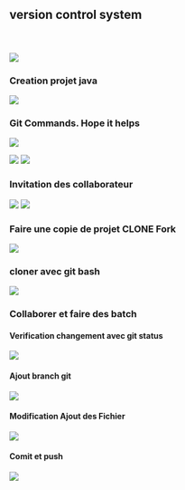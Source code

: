 <h2>version control system<h2>

<br>



<img src="src/a/rapport/tio.png">
<h3>Creation projet java </h3>
 
<img src="src/a/rapport/2.JPG"><h3>Git Commands. Hope it helps</h3>
<img src="src/a/rapport/7u.png">

<img src="src/a/rapport/41.JPG">

<img src="src/a/rapport/1.JPG">



<h3>Invitation des collaborateur  </h3>
<img src="src/a/rapport/inv.JPG">


<img src="src/a/rapport/coll.JPG">

<h3>Faire une copie de projet CLONE Fork </h3>
<img src="src/a/rapport/f2.JPG">
<h3>cloner avec git bash </h3>
<img src="src/a/rapport/clone.JPG">

<h3>Collaborer et faire des batch </h3>


<h4>Verification changement avec git status </h4>
<img src="src/a/rapport/ch.JPG">

<h4>Ajout branch git  </h4>
<img src="src/a/rapport/branch.JPG">

<h4>Modification Ajout des Fichier </h4>
<img src="src/a/rapport/Capture.JPG">

<h4>Comit et push</h4>
<img src="src/a/rapport/modf.JPG">

